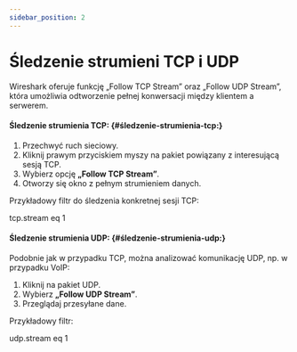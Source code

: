 ```yaml
---
sidebar_position: 2
---
```


# Śledzenie strumieni TCP i UDP

Wireshark oferuje funkcję „Follow TCP Stream” oraz „Follow UDP Stream”, która umożliwia odtworzenie pełnej konwersacji między klientem a serwerem.

#### **Śledzenie strumienia TCP:** {#śledzenie-strumienia-tcp:}

1. Przechwyć ruch sieciowy.  
2. Kliknij prawym przyciskiem myszy na pakiet powiązany z interesującą sesją TCP.  
3. Wybierz opcję **„Follow TCP Stream”**.  
4. Otworzy się okno z pełnym strumieniem danych.

Przykładowy filtr do śledzenia konkretnej sesji TCP:

tcp.stream eq 1

#### **Śledzenie strumienia UDP:** {#śledzenie-strumienia-udp:}

Podobnie jak w przypadku TCP, można analizować komunikację UDP, np. w przypadku VoIP:

1. Kliknij na pakiet UDP.  
2. Wybierz **„Follow UDP Stream”**.  
3. Przeglądaj przesyłane dane.

Przykładowy filtr:

udp.stream eq 1